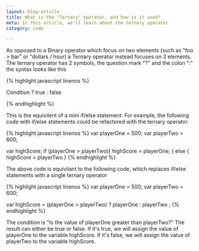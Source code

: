 ```yaml
---
layout: blog-article
title: What is the "Ternary" operator, and how is it used?
meta: In this article, we'll learn about the ternary operator
category: code

---
```

<p>As opposed to a Binary operator which focus on two elements (such as "foo > bar" or "dollars / hour) a Ternary operator instead focuses on 3 elements. 
The ternary operator has 2 symbols, the question mark "?" and the colon ":" the syntax looks like this  </p>


{% highlight javascript linenos %}

Condition ? true : false

{% endhighlight %}


<p>This is the equivilent of a mini if/else statement. For example, the following code with if/else statements could be refactored with the ternary operator.</p>

{% highlight javascript linenos %}
var playerOne = 500;
var playerTwo = 600;

 var highScore;
 if (playerOne > playerTwo){
 highScore = playerOne;
 } else {
 highScore = playerTwo
 }
{% endhighlight %}

<p>The above code is equivilant to the following code, which replaces if/else statements with a single ternary operator</p>

{% highlight javascript linenos %}
var playerOne = 500;
var playerTwo = 600;

var highScore = (playerOne > playerTwo) ? playerOne : playerTwo ;
 {% endhighlight %}

<p>The condition is "Is the value of playerOne greater than playerTwo?" The result can either be true or false. If it's true, we will assign the value of playerOne to the variable highScore.
If it's false, we will assign the value of playerTwo to the variable highScore.</p>


